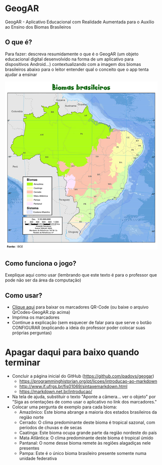 # GeogAR
GeogAR - Aplicativo Educacional com Realidade Aumentada para o Auxílio ao Ensino dos Biomas Brasileiros

## O que é?

Para fazer: descreva resumidamente o que é o GeogAR (um objeto educacional digital desenvolvido na forma de um aplicativo para dispositivos Android...) contextualizando com a imagem dos biomas brasileiros abaixo para o leitor entender qual o conceito que o app tenta ajudar a ensinar

![Biomas Brasileiros](/mapa_biomas-brasil.jpg "Fonte: IBGE")

## Como funciona o jogo?

Exeplique aqui como usar (lembrando que este texto é para o professor que pode não ser da área da computação)

## Como usar?

* [Clique aqui](https://github.com/padovs/geogar/raw/main/QrCodes-GeogAR.zip) para baixar os marcadores QR-Code (ou baixe o arquivo QrCodes-GeogAR.zip acima)
* Imprima os marcadores
* Continue a explicação (sem esquecer de falar para que serve o botão CONFIGURAR (explicando a ideia do professor poder colocar suas próprias perguntas)

# Apagar daqui para baixo quando terminar

* Concluir a página inicial do GitHub (https://github.com/padovs/geogar)
  - https://programminghistorian.org/pt/licoes/introducao-ao-markdown
  - http://www.if.ufrgs.br/fis01069/sintaxemarkdown.html
  - https://markdown.net.br/introducao/
* Na tela de ajuda, substituir o texto "Aponte a câmera... ver o objeto" por "Siga as orientações de como usar o aplicativo no link dos marcadores."
* Colocar uma pergunta de exemplo para cada bioma:
  - Amazônico: Este bioma abrange a maioria dos estados brasileiros da região norte
  - Cerrado: O clima predominante deste bioma é tropical sazonal, com períodos de chuvas e de secas
  - Caatinga: Este bioma ocupa grande parte da região nordeste do país
  - Mata Atlântica: O clima predominante deste bioma é tropical úmido
  - Pantanal: O nome desse bioma remete às regiões alagadiças nele presentes
  - Pampa: Este é o único bioma brasileiro presente somente numa unidade federativa
